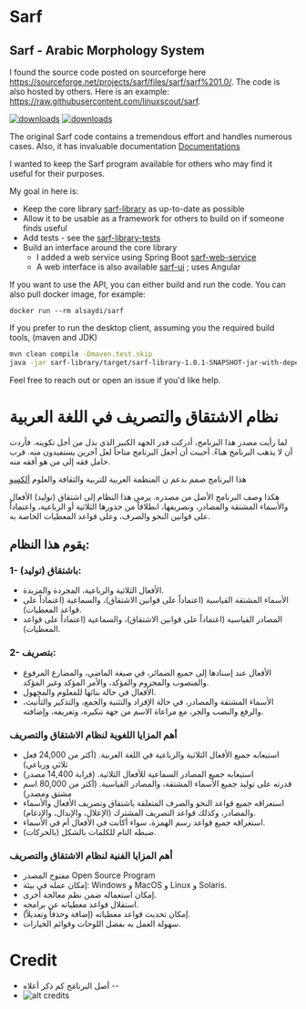 # Sarf
## Sarf - Arabic Morphology System

I found the source code posted on sourceforge here https://sourceforge.net/projects/sarf/files/sarf/sarf%201.0/. 
The code is also hosted by others. Here is an example: https://raw.githubusercontent.com/linuxscout/sarf.

[![downloads]( https://img.shields.io/sourceforge/dt/sarf.svg)](http://sourceforge.org/projects/sarf)
[![downloads]( https://img.shields.io/sourceforge/dm/sarf.svg)](http://sourceforge.org/projects/sarf)

The original Sarf code contains a tremendous effort and handles numerous cases. 
Also, it has invaluable documentation [Documentations](Documentations) 

I wanted to keep the Sarf program available for others who may find it useful for their purposes.

My goal in here is:
* Keep the core library [sarf-library](sarf-library) as up-to-date as possible
* Allow it to be usable as a framework for others to build on if someone finds useful
* Add tests - see the [sarf-library-tests](sarf-library-tests) 
* Build an interface around the core library
  * I added a web service using Spring Boot [sarf-web-service](sarf-web-service)
  * A web interface is also available [sarf-ui](sarf-ui) ; uses Angular

If you want to use the API, you can either build and run the code. You can also pull docker image, for example: 
```
docker run --rm alsaydi/sarf
```
If you prefer to run the desktop client, assuming you the required build tools, (maven and JDK)

```bash
mvn clean compile -Dmaven.test.skip
java -jar sarf-library/target/sarf-library-1.0.1-SNAPSHOT-jar-with-dependencies.jar
```

Feel free to reach out or open an issue if you'd like help.

# نظام الاشتقاق والتصريف في اللغة العربية
لما رأيت مصدر هذا البرنامج، أدركت قدر الجهد الكبير الذي بذل من أجل تكوينه. فأردت أن لا يذهب البرنامج هباءً.
أحببت أن أجعل البرنامج متاحاً لعل آخرين يستفيدون منه. فرب حامل فقه إلى من هو أفقه منه.

هذا البرنامج صمم بدعم ن المنظمة العربية للتربية والثقافة والعلوم
[ألكسو](https://ossl.alecso.org/affich_oso_details.php?id=55)

هكذا وصف البرنامج الأصل من مصدره.
يرمي هذا النظام إلى اشتقاق (توليد) الأفعال والأسماء المشتقة والمصادر، وتصريفها، انطلاقاً من جذورها الثلاثية أو الرباعية، واعتماداً على قوانين النحو والصرف، وعلى قواعد المعطيات الخاصة به.

## يقوم هذا النظام:

### 1- باشتقاق (توليد):
* الأفعال الثلاثية والرباعية، المجردة والمزيدة.
* الأسماء المشتقة القياسية (اعتماداً على قوانين الاشتقاق)، والسماعية (اعتماداً على قواعد المعطيات).
* المصادر القياسية (اعتماداً على قوانين الاشتقاق)، والسماعية (اعتماداً على قواعد المعطيات).

### 2- بتصريف:

* الأفعال عند إسنادها إلى جميع الضمائر، في صيغة الماضي، والمضارع المرفوع والمنصوب والمجزوم والمؤكد، والأمر المؤكد وغير المؤكد.
* الأفعال في حالة بنائها للمعلوم والمجهول.
*  الأسماء المشتقة والمصادر، في حالة الإفراد والتثنية والجمع، والتذكير والتأنيث، والرفع والنصب والجر، مع مراعاة الاسم من جهة تنكيره، وتعريفه، وإضافته.

### أهم المزايا اللغوية لنظام الاشتقاق والتصريف
* استيعابه جميع الأفعال الثلاثية والرباعية في اللغة العربية. (أكثر من 24,000 فعل ثلاثي ورباعي)
* استيعابه جميع المصادر السماعية للأفعال الثلاثية. (قرابة 14,400 مصدر)
* قدرته على توليد جميع الأسماء المشتقة، والمصادر القياسية. (أكثر من 80,000 اسم مشتق ومصدر)
* استغراقه جميع قواعد النحو والصرف المتعلقة باشتقاق وتصريف الأفعال والأسماء والمصادر، وكذلك قواعد التصريف المشترك (الإعلال، والإبدال، والإدغام).
* استغراقه جميع قواعد رسم الهمزة، سواء أكانت في الأفعال أم في الأسماء.
* ضبطه التام للكلمات بالشكل (بالحركات).

### أهم المزايا الفنية لنظام الاشتقاق والتصريف
* مفتوح المصدر Open Source Program
* إمكان عمله في بيئة: Windows و MacOS و Linux و Solaris.
* إمكان استعماله ضمن نظم معالجة أخرى.
* استقلال قواعد معطياته عن برامجه.
* إمكان تحديث قواعد معطياته (إضافة وحذفاً وتعديلاً).
* سهولة العمل به بفضل اللوحات وقوائم الخيارات.

# Credit
* أصل البرنامَج كم ذكر أعلاه
--
* ![alt credits](https://user-images.githubusercontent.com/916695/134840142-13da7bff-f47f-49c6-bfc0-94e5d5ddaa62.png)
